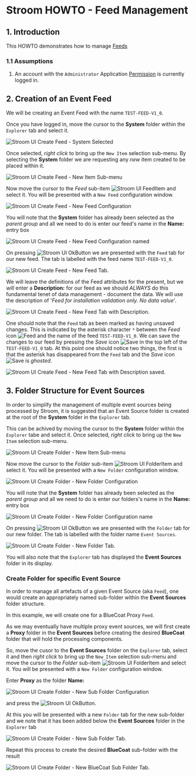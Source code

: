 # Stroom HOWTO - Feed Management

## 1. Introduction
This HOWTO demonstrates how to manage
[Feeds](../../user-guide/feeds.md "Stroom Feeds")

### 1.1 Assumptions
1. An account with the `Administrator` Application [Permission](../../user-guide/roles.md "Stroom Application Permissions") is currently logged in.

## 2. Creation of an Event Feed
We will be creating an Event Feed with the name `TEST-FEED-V1_0`.

Once you have logged in, move the cursor to the **System** folder within the `Explorer` tab and select it.

![Stroom UI Create Feed - System Selected](../resources/UI-CreateFeed-00.png "Stroom UI Create Feed - System selected")

Once selected, _right click_ to bring up the `New Item` selection sub-menu. By selecting the **System** folder we are
requesting any  _new_ item created to be placed within it.

![Stroom UI Create Feed - New Item Sub-menu](../resources/UI-CreateFeed-01.png "Stroom UI Create Feed - New item sub-menu")

Now move the cursor to the _Feed_ sub-item
![Stroom UI FeedItem](../resources/icons/feedItem.png "Stroom UI FeedItem")
and select it. You will be presented with a `New Feed` configuration window.

![Stroom UI Create Feed - New Feed Configuration](../resources/UI-CreateFeed-02.png "Stroom UI Create Feed - New feed configuration window")

You will note that the **System** folder has already been selected as the _parent group_ and all we need to do is enter our feed's name in the **Name:** entry box

![Stroom UI Create Feed - New Feed Configuration named](../resources/UI-CreateFeed-03.png "Stroom UI Create Feed - New feed configuration window enter name")

On pressing
![Stroom UI OkButton](../resources/icons/buttonOk.png "Stroom UI OkButton")
we are presented with the `Feed` tab for our new feed. The tab is labelled with the feed name `TEST-FEED-V1_0`.

![Stroom UI Create Feed - New Feed Tab](../resources/UI-CreateFeed-04.png "Stroom UI Create Feed - New feed tab").

We will leave the definitions of the Feed attributes for the present, but we _will_ enter a **Description:** for our feed
as we should _ALWAYS_ do this fundamental tenet of data management - document the data. We will use
the description of '_Feed for installation validation only. No data value_'.

![Stroom UI Create Feed - New Feed Tab with Description](../resources/UI-CreateFeed-05.png "Stroom UI Create Feed - New feed tab with Description").

One should note that the `Feed` tab as been marked as having unsaved changes. This is indicated by the asterisk
character `*` between the _Feed_ icon ![Feed](../resources/icons/feed.png "Feed") and the name of the feed `TEST-FEED-V1_0`.
We can save the changes to our feed by pressing the _Save_ icon ![Save](../resources/icons/save.png "Save") in
the top left of the `TEST-FEED-V1_0` tab. At this point one should notice two things, the first is that the asterisk
has disappeared from the `Feed` tab and the _Save_ icon ![Save](../resources/icons/save.png "Save") is _ghosted_.

![Stroom UI Create Feed - New Feed Tab with Description saved](../resources/UI-CreateFeed-06.png "Stroom UI Create Feed - New feed tab with description saved").


## 3. Folder Structure for Event Sources
In order to simplify the management of multiple event sources being processed by Stroom, it is suggested that an Event Source folder is created at the root of the **System** folder in the `Explorer` tab.

This can be achived by moving the cursor to the **System** folder within the `Explorer` tabe and select it. Once selected, _right click_ to bring up the `New Item` selection sub-menu.

![Stroom UI Create Folder - New Item Sub-menu](../resources/UI-EventSources-00.png "Stroom UI Create Folder - New item sub-menu")

Now move the cursor to the _Folder_ sub-item
![Stroom UI FolderItem](../resources/icons/folderItem.png "Stroom UI FolderItem")
and select it. You will be presented with a `New Folder` configuration window.

![Stroom UI Create Folder - New Folder Configuration](../resources/UI-EventSources-01.png "Stroom UI Create Folder - New folder configuration window")

You will note that the **System** folder has already been selected as the _parent group_ and all we need to do is enter our folders's name in the **Name:** entry box

![Stroom UI Create Folder - New Folder Configuration name](../resources/UI-EventSources-02.png "Stroom UI Create Folder - New folder configuration window enter name")

On pressing
![Stroom UI OkButton](../resources/icons/buttonOk.png "Stroom UI OkButton")
we are presented with the `Folder` tab for our new folder. The tab is labelled with the folder name `Event Sources`.

![Stroom UI Create Folder - New Folder Tab](../resources/UI-EventSources-03.png "Stroom UI Create Folder - New folder tab").

You will also note that the `Explorer` tab has displayed the **Event Sources** folder in its display.

### Create Folder for specific Event Source
In order to manage all artefacts of a given Event Source (aka `Feed`), one would create an appropriately named sub-folder within the **Event Sources** folder structure.

In this example, we will create one for a BlueCoat Proxy `Feed`.

As we may eventually have multiple proxy event sources, we will first create a **Proxy** folder in the **Event Sources** before creating the desired **BlueCoat** folder that will hold the processing components.

So, move the cusor to the **Event Sources** folder on the `Explorer` tab, select it and then _right click_ to bring up the `New Item` selection sub-menu and move the cursor to the _Folder_ sub-item
![Stroom UI FolderItem](../resources/icons/folderItem.png "Stroom UI FolderItem")
and select it. You will be presented with a `New Folder` configuration window.

Enter **Proxy** as the folder **Name:**

![Stroom UI Create Folder - New Sub Folder Configuration](../resources/UI-EventSources-04.png "Stroom UI Create Folder - New sub folder configuration window")

and press the ![Stroom UI OkButton](../resources/icons/buttonOk.png "Stroom UI OkButton").

At this you will be presented with a new `Folder` tab for the new sub-folder and we note that it has been added below the **Event Sources** folder in the `Explorer` tab

![Stroom UI Create Folder - New Sub Folder Tab](../resources/UI-EventSources-05.png "Stroom UI Create Folder - New sub folder tab").

Repeat this process to create the desired **BlueCoat** sub-folder with the result

![Stroom UI Create Folder - New BlueCoat Sub Folder Tab](../resources/UI-EventSources-06.png "Stroom UI Create Folder - New BlueCoat sub folder tab").
